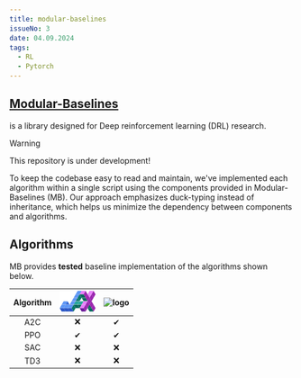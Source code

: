 ```yaml
---
title: modular-baselines
issueNo: 3
date: 04.09.2024
tags:
  - RL
  - Pytorch
---
```


## [Modular-Baselines](https://github.com/TolgaOk/Modular-Baselines)
is a library designed for Deep reinforcement learning (DRL) research.

> [!warning]
> This repository is under development!

To keep the codebase easy to read and maintain, we've implemented each algorithm within a single script using the components provided in Modular-Baselines (MB). Our approach emphasizes duck-typing instead of inheritance, which helps us minimize the dependency between components and algorithms.

## **Algorithms**

MB provides **tested** baseline implementation of the algorithms shown below.

| Algorithm |  <img src="https://raw.githubusercontent.com/google/jax/main/images/jax_logo_250px.png" width = 64px alt="logo"></img> | <img src="https://pytorch.org/assets/images/pytorch-logo.png" width = 50px  height = 50px alt="logo"></img> |
|:-----:|:---------:|:---------:|
|  A2C  |&#x274c;|	&#10004;|
|  PPO  |	&#10004;|	&#10004;|
|  SAC  |&#x274c;|&#x274c;|
|  TD3  |&#x274c;|&#x274c;|



